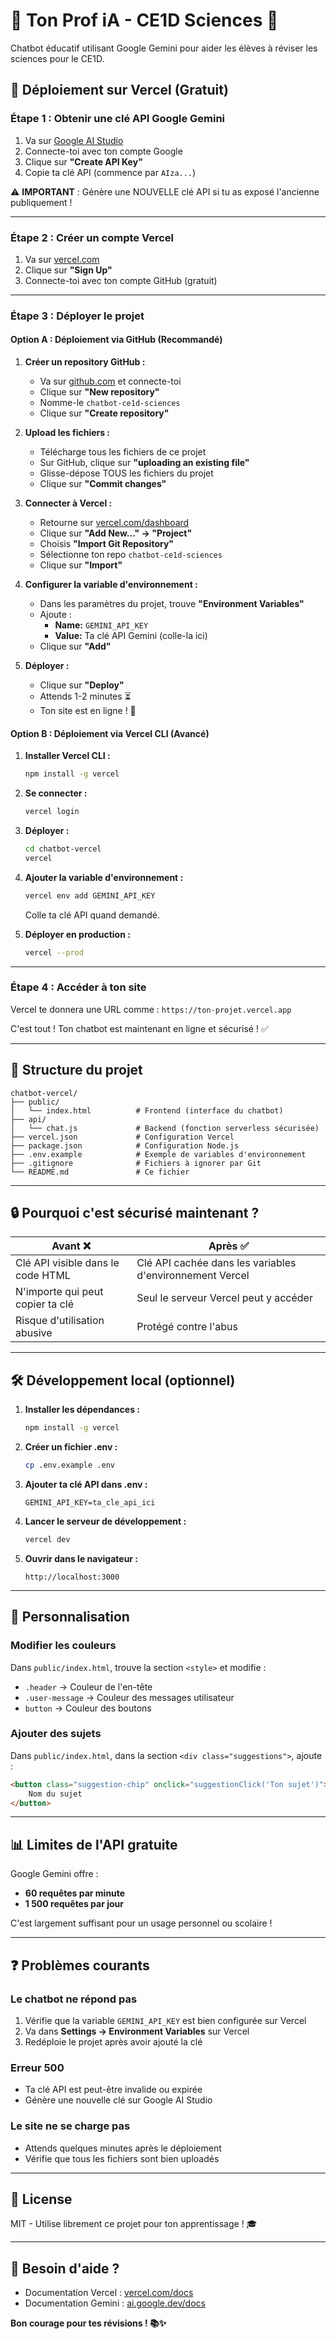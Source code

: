 # 🤖 Ton Prof iA - CE1D Sciences 🌱

Chatbot éducatif utilisant Google Gemini pour aider les élèves à réviser les sciences pour le CE1D.

## 🚀 Déploiement sur Vercel (Gratuit)

### Étape 1 : Obtenir une clé API Google Gemini

1. Va sur [Google AI Studio](https://aistudio.google.com/app/apikey)
2. Connecte-toi avec ton compte Google
3. Clique sur **"Create API Key"**
4. Copie ta clé API (commence par `AIza...`)

⚠️ **IMPORTANT** : Génère une NOUVELLE clé API si tu as exposé l'ancienne publiquement !

---

### Étape 2 : Créer un compte Vercel

1. Va sur [vercel.com](https://vercel.com)
2. Clique sur **"Sign Up"**
3. Connecte-toi avec ton compte GitHub (gratuit)

---

### Étape 3 : Déployer le projet

#### Option A : Déploiement via GitHub (Recommandé)

1. **Créer un repository GitHub :**
   - Va sur [github.com](https://github.com) et connecte-toi
   - Clique sur **"New repository"**
   - Nomme-le `chatbot-ce1d-sciences`
   - Clique sur **"Create repository"**

2. **Upload les fichiers :**
   - Télécharge tous les fichiers de ce projet
   - Sur GitHub, clique sur **"uploading an existing file"**
   - Glisse-dépose TOUS les fichiers du projet
   - Clique sur **"Commit changes"**

3. **Connecter à Vercel :**
   - Retourne sur [vercel.com/dashboard](https://vercel.com/dashboard)
   - Clique sur **"Add New..." → "Project"**
   - Choisis **"Import Git Repository"**
   - Sélectionne ton repo `chatbot-ce1d-sciences`
   - Clique sur **"Import"**

4. **Configurer la variable d'environnement :**
   - Dans les paramètres du projet, trouve **"Environment Variables"**
   - Ajoute :
     - **Name:** `GEMINI_API_KEY`
     - **Value:** Ta clé API Gemini (colle-la ici)
   - Clique sur **"Add"**

5. **Déployer :**
   - Clique sur **"Deploy"**
   - Attends 1-2 minutes ⏳
   - Ton site est en ligne ! 🎉

#### Option B : Déploiement via Vercel CLI (Avancé)

1. **Installer Vercel CLI :**
   ```bash
   npm install -g vercel
   ```

2. **Se connecter :**
   ```bash
   vercel login
   ```

3. **Déployer :**
   ```bash
   cd chatbot-vercel
   vercel
   ```

4. **Ajouter la variable d'environnement :**
   ```bash
   vercel env add GEMINI_API_KEY
   ```
   Colle ta clé API quand demandé.

5. **Déployer en production :**
   ```bash
   vercel --prod
   ```

---

### Étape 4 : Accéder à ton site

Vercel te donnera une URL comme : `https://ton-projet.vercel.app`

C'est tout ! Ton chatbot est maintenant en ligne et sécurisé ! ✅

---

## 📁 Structure du projet

```
chatbot-vercel/
├── public/
│   └── index.html          # Frontend (interface du chatbot)
├── api/
│   └── chat.js             # Backend (fonction serverless sécurisée)
├── vercel.json             # Configuration Vercel
├── package.json            # Configuration Node.js
├── .env.example            # Exemple de variables d'environnement
├── .gitignore              # Fichiers à ignorer par Git
└── README.md               # Ce fichier
```

---

## 🔒 Pourquoi c'est sécurisé maintenant ?

| Avant ❌ | Après ✅ |
|---------|---------|
| Clé API visible dans le code HTML | Clé API cachée dans les variables d'environnement Vercel |
| N'importe qui peut copier ta clé | Seul le serveur Vercel peut y accéder |
| Risque d'utilisation abusive | Protégé contre l'abus |

---

## 🛠️ Développement local (optionnel)

1. **Installer les dépendances :**
   ```bash
   npm install -g vercel
   ```

2. **Créer un fichier .env :**
   ```bash
   cp .env.example .env
   ```
   
3. **Ajouter ta clé API dans .env :**
   ```
   GEMINI_API_KEY=ta_cle_api_ici
   ```

4. **Lancer le serveur de développement :**
   ```bash
   vercel dev
   ```

5. **Ouvrir dans le navigateur :**
   ```
   http://localhost:3000
   ```

---

## 🎨 Personnalisation

### Modifier les couleurs

Dans `public/index.html`, trouve la section `<style>` et modifie :
- `.header` → Couleur de l'en-tête
- `.user-message` → Couleur des messages utilisateur
- `button` → Couleur des boutons

### Ajouter des sujets

Dans `public/index.html`, dans la section `<div class="suggestions">`, ajoute :
```html
<button class="suggestion-chip" onclick="suggestionClick('Ton sujet')">
    Nom du sujet
</button>
```

---

## 📊 Limites de l'API gratuite

Google Gemini offre :
- **60 requêtes par minute**
- **1 500 requêtes par jour**

C'est largement suffisant pour un usage personnel ou scolaire !

---

## ❓ Problèmes courants

### Le chatbot ne répond pas
1. Vérifie que la variable `GEMINI_API_KEY` est bien configurée sur Vercel
2. Va dans **Settings → Environment Variables** sur Vercel
3. Redéploie le projet après avoir ajouté la clé

### Erreur 500
- Ta clé API est peut-être invalide ou expirée
- Génère une nouvelle clé sur Google AI Studio

### Le site ne se charge pas
- Attends quelques minutes après le déploiement
- Vérifie que tous les fichiers sont bien uploadés

---

## 📝 License

MIT - Utilise librement ce projet pour ton apprentissage ! 🎓

---

## 🤝 Besoin d'aide ?

- Documentation Vercel : [vercel.com/docs](https://vercel.com/docs)
- Documentation Gemini : [ai.google.dev/docs](https://ai.google.dev/docs)

**Bon courage pour tes révisions ! 📚✨**
